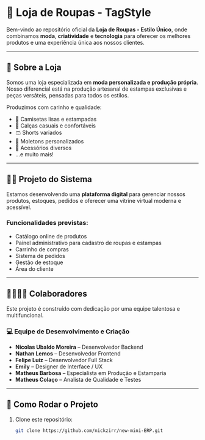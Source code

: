# 👕 Loja de Roupas - TagStyle

Bem-vindo ao repositório oficial da **Loja de Roupas - Estilo Único**, onde combinamos **moda**, **criatividade** e **tecnologia** para oferecer os melhores produtos e uma experiência única aos nossos clientes.

---

## 🧵 Sobre a Loja

Somos uma loja especializada em **moda personalizada e produção própria**. Nosso diferencial está na produção artesanal de estampas exclusivas e peças versáteis, pensadas para todos os estilos.

Produzimos com carinho e qualidade:

- 👕 Camisetas lisas e estampadas  
- 👖 Calças casuais e confortáveis  
- 🩳 Shorts variados  
- 🧥 Moletons personalizados  
- 🧢 Acessórios diversos  
- ...e muito mais!

---

## 🧑‍💻 Projeto do Sistema

Estamos desenvolvendo uma **plataforma digital** para gerenciar nossos produtos, estoques, pedidos e oferecer uma vitrine virtual moderna e acessível.

### Funcionalidades previstas:

- Catálogo online de produtos  
- Painel administrativo para cadastro de roupas e estampas  
- Carrinho de compras  
- Sistema de pedidos  
- Gestão de estoque  
- Área do cliente

---

## 👨‍👩‍👧‍👦 Colaboradores

Este projeto é construído com dedicação por uma equipe talentosa e multifuncional.

### 💻 Equipe de Desenvolvimento e Criação

- **Nicolas Ubaldo Moreira** – Desenvolvedor Backend  
- **Nathan Lemos** – Desenvolvedor Frontend  
- **Felipe Luiz** – Desenvolvedor Full Stack  
- **Emily** – Designer de Interface / UX  
- **Matheus Barbosa** – Especialista em Produção e Estamparia  
- **Matheus Colaço** – Analista de Qualidade e Testes  


---

## 🚀 Como Rodar o Projeto

1. Clone este repositório:
   ```bash
   git clone https://github.com/nickzirr/new-mini-ERP.git
